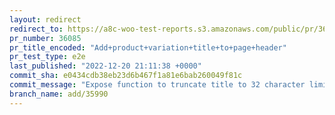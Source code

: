 ```yaml
---
layout: redirect
redirect_to: https://a8c-woo-test-reports.s3.amazonaws.com/public/pr/36085/e2e/index.html
pr_number: 36085
pr_title_encoded: "Add+product+variation+title+to+page+header"
pr_test_type: e2e
last_published: "2022-12-20 21:11:38 +0000"
commit_sha: e0434cdb38eb23d6b467f1a81e6bab260049f81c
commit_message: "Expose function to truncate title to 32 character limit"
branch_name: add/35990
---
```

